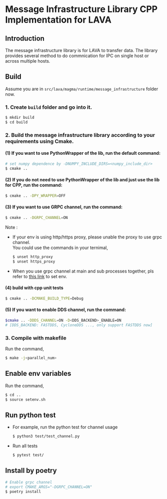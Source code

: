 # Message Infrastructure Library CPP Implementation for LAVA

## Introduction
The message infrastructure library is for LAVA to transfer data. The library provides several method to do commnication for IPC on single host or across multiple hosts.

## Build
Assume you are in `src/lava/magma/runtime/message_infrastructure` folder now.
### 1. Create `build` folder and go into it.
```bash
$ mkdir build
$ cd build
```
### 2. Build the message infrastructure library according to your requirements using Cmake.

#### (1) If you want to use PythonWrapper of the lib, run the default command:
```bash
# set numpy dependence by -DNUMPY_INCLUDE_DIRS=<numpy_include_dir>
$ cmake ..
```

#### (2) If you do not need to use PythonWrapper of the lib and just use the lib for CPP, run the command:
```bash
$ cmake .. -DPY_WRAPPER=OFF
```
#### (3) If you want to use GRPC channel, run the command:

```bash
$ cmake .. -DGRPC_CHANNEL=ON
```

Note :
- If your env is using http/https proxy, please unable the proxy to use grpc channel.<br>
You could use the commands in your ternimal,
  ```bash
  $ unset http_proxy
  $ unset https_proxy
  ```
- When you use grpc channel at main and sub processes together, pls refer to [this link](https://github.com/grpc/grpc/blob/master/doc/fork_support.md) to set env.

#### (4) build with cpp unit tests

```bash
$ cmake .. -DCMAKE_BUILD_TYPE=Debug
```

#### (5) If you want to enable DDS channel, run the command:
```bash
$cmake .. -DDDS_CHANNEL=ON -D<DDS_BACKEND>_ENABLE=ON
# [DDS_BACKEND: FASTDDS, CycloneDDS ..., only support FASTDDS now]
``` 

### 3. Compile with makefile
Run the command,
```bash
$ make -j<parallel_num>
```
## Enable env variables
Run the command,
```bash
$ cd ..
$ source setenv.sh
```
## Run python test
- For example, run the python test for channel usage
  ```bash
  $ python3 test/test_channel.py
  ```
- Run all tests
  ```bash
  $ pytest test/
  ```

## Install by poetry

```bash
# Enable grpc channel
# export CMAKE_ARGS="-DGRPC_CHANNEL=ON"
$ poetry install
```